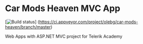# Car Mods Heaven MVC App
[![Build status](https://ci.appveyor.com/api/projects/status/xrepyvis7prv05bb?svg=true)]
(https://ci.appveyor.com/project/olebg/car-mods-heaven/branch/master)

Web Apps with ASP.NET MVC project for Telerik Academy

